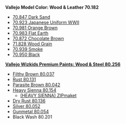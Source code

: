 
**Vallejo Model Color: Wood & Leather 70.182**
- [70.847 Dark Sand](https://hobbygames.ru/123-model-color-temnij-pesok-847)  
- [70.923 Japanese Uniform WWII](https://hobbygames.ru/117-model-color-japonskaja-uniforma-923)
- [70.981 Orange Brown](https://hobbygames.ru/131-model-color-oranzhevo-korichnevij-981)
- [70.983 Flat Earth](https://hobbygames.ru/143-model-color-temnaja-zemlja-983) 
- [70.872 Chocolate Brown](https://hobbygames.ru/149-model-color-korichnevaja-kozha-872)
- [71.828 Wood Grain](https://hobbygames.ru/182-model-color-kauchukovoe-derevo-828) 
- [70.939 Smoke](https://hobbygames.ru/181-model-color-dimchatij-939)
- [70.950 Black](https://hobbygames.ru/169-model-color-chernij-950)

**[Vallejo Wizkids Premium Paints: Wood & Steel 80.256](https://hobbygames.ru/nabor-krasok-vallejo-wizkids-premium-paints-wood-and-steel-80-256)**
- [Filthy Brown 80.037](https://hobbygames.ru/kraska-vallejo-game-color-filthy-brown-72-037)
- [Rust 80.131](https://hobbygames.ru/kraska-vallejo-game-color-rust)
- [Parasite Brown 80.042](https://hobbygames.ru/kraska-vallejo-game-color-parasite-brown)
- [Heavy Sienna 80.154](https://shop.meeplehouse.ru/catalog/krasim_miniatyury/kraski_dlya_miniatyur/kraska-vallejo-serii-game-extra-opaque-heavy-sienna-72154-17-ml-/9622/)
	- [(HEAVY SIENNA) ZIPmaket](https://www.ozon.ru/search/?text=Heavy+Sienna+72.154&from_global=true)
- [Dry Rust 80.136](https://hobbygames.ru/kraska-vallejo-game-color-dry-rust-72-136)
- [Silver 80.052](https://hobbygames.ru/kraska-vallejo-game-color-silver-72-052)
- [Gunmetal 80.054](https://hobbygames.ru/kraska-vallejo-game-color-gunmetal-72-054)
- Black Wash 80.201